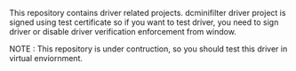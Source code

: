 This repository contains driver related projects. dcminifilter driver project is signed using test certificate so if you want to test driver, you need to sign driver or disable driver verification enforcement from window.


NOTE : This repository is under contruction, so you should test this driver in virtual enviornment.
